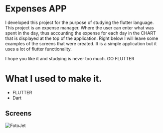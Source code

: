 # Expenses APP

I developed this project for the purpose of studying the flutter language. This project is an expense manager. Where the user can enter what was spent in the day, thus accounting the expense for each day in the CHART that is displayed at the top of the application. Right below I will leave some examples of the screens that were created. It is a simple application but it uses a lot of flutter functionality.

I hope you like it and studying is never too much.
GO FLUTTER


# What I used to make it.

- FLUTTER
- Dart


## Screens
![FotoJet](https://user-images.githubusercontent.com/47982525/117551878-b3623f80-b01e-11eb-988d-67015ad4a553.jpg)
